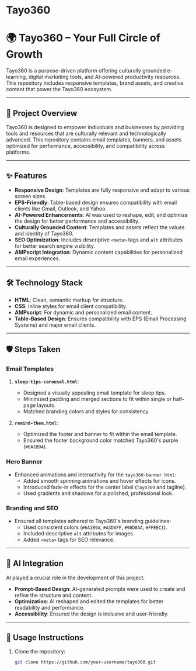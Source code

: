 # Tayo360
# 🌍 Tayo360 – Your Full Circle of Growth

Tayo360 is a purpose-driven platform offering culturally grounded e-learning, digital marketing tools, and AI-powered productivity resources. This repository includes responsive templates, brand assets, and creative content that power the Tayo360 ecosystem.

---

## 📖 Project Overview

Tayo360 is designed to empower individuals and businesses by providing tools and resources that are culturally relevant and technologically advanced. This repository contains email templates, banners, and assets optimized for performance, accessibility, and compatibility across platforms.

---

## ✨ Features

- **Responsive Design**: Templates are fully responsive and adapt to various screen sizes.
- **EPS-Friendly**: Table-based design ensures compatibility with email clients like Gmail, Outlook, and Yahoo.
- **AI-Powered Enhancements**: AI was used to reshape, edit, and optimize the design for better performance and accessibility.
- **Culturally Grounded Content**: Templates and assets reflect the values and identity of Tayo360.
- **SEO Optimization**: Includes descriptive `<meta>` tags and `alt` attributes for better search engine visibility.
- **AMPscript Integration**: Dynamic content capabilities for personalized email experiences.

---

## 🛠️ Technology Stack

- **HTML**: Clean, semantic markup for structure.
- **CSS**: Inline styles for email client compatibility.
- **AMPscript**: For dynamic and personalized email content.
- **Table-Based Design**: Ensures compatibility with EPS (Email Processing Systems) and major email clients.

---

## 🛡️ Steps Taken

### Email Templates
1. **`sleep-tips-carousel.html`**:
   - Designed a visually appealing email template for sleep tips.
   - Minimized padding and merged sections to fit within single or half-page layouts.
   - Matched branding colors and styles for consistency.

2. **`remind-them.html`**:
   - Optimized the footer and banner to fit within the email template.
   - Ensured the footer background color matched Tayo360's purple (`#6A1B9A`).

### Hero Banner
- Enhanced animations and interactivity for the `tayo360-banner.html`:
  - Added smooth spinning animations and hover effects for icons.
  - Introduced fade-in effects for the center label (`Tayo360` and tagline).
  - Used gradients and shadows for a polished, professional look.

### Branding and SEO
- Ensured all templates adhered to Tayo360's branding guidelines:
  - Used consistent colors (`#6A1B9A`, `#A3DAFF`, `#98D8AA`, `#FFEEC1`).
  - Included descriptive `alt` attributes for images.
  - Added `<meta>` tags for SEO relevance.

---

## 🤖 AI Integration

AI played a crucial role in the development of this project:
- **Prompt-Based Design**: AI-generated prompts were used to create and refine the structure and content.
- **Optimization**: AI reshaped and edited the templates for better readability and performance.
- **Accessibility**: Ensured the design is inclusive and user-friendly.

---

## 🚀 Usage Instructions

1. Clone the repository:
   ```bash
   git clone https://github.com/your-username/tayo360.git

